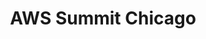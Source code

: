 ---
title: AWS Summit Chicago
href: https://aws.amazon.com/events/summits/chicago/
avatar: ./avatar.png
attendantIds:
  - nader-dabit
country: England
city: London
---